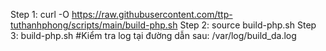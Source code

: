 Step 1: 
curl -O https://raw.githubusercontent.com/ttp-tuthanhphong/scripts/main/build-php.sh 
Step 2:
source build-php.sh
Step 3:
build-php.sh
#Kiểm tra log tại đường dẫn sau:
/var/log/build_da.log
